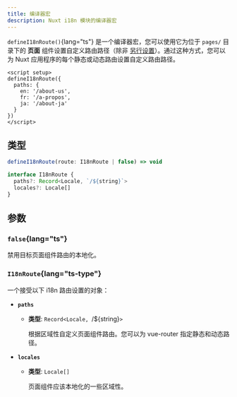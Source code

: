 ```yaml
---
title: 编译器宏
description: Nuxt i18n 模块的编译器宏
---
```


`defineI18nRoute()`{lang="ts"} 是一个编译器宏，您可以使用它为位于 `pages/` 目录下的 **页面** 组件设置自定义路由路径（除非 [另行设置](https://nuxt.com/docs/api/configuration/nuxt-config#pages-1)）。通过这种方式，您可以为 Nuxt 应用程序的每个静态或动态路由设置自定义路由路径。

```vue [pages/some-page.vue]
<script setup>
defineI18nRoute({
  paths: {
    en: '/about-us',
    fr: '/a-propos',
    ja: '/about-ja'
  }
})
</script>
```

## 类型

```ts
defineI18nRoute(route: I18nRoute | false) => void

interface I18nRoute {
  paths?: Record<Locale, `/${string}`>
  locales?: Locale[]
}
```

## 参数

### `false`{lang="ts"}

禁用目标页面组件路由的本地化。

### `I18nRoute`{lang="ts-type"}

一个接受以下 i18n 路由设置的对象：

- **`paths`**

  - **类型**: `Record<Locale, `/${string}`>`

    根据区域性自定义页面组件路由。您可以为 vue-router 指定静态和动态路径。

- **`locales`**

  - **类型**: `Locale[]`

    页面组件应该本地化的一些区域性。